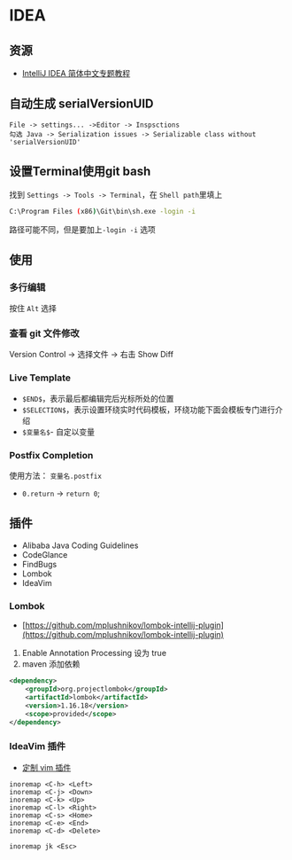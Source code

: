 # IDEA

<!-- toc -->

## 资源
* [IntelliJ IDEA 简体中文专题教程](https://github.com/judasn/IntelliJ-IDEA-Tutorial)

## 自动生成 serialVersionUID
```
File -> settings... ->Editor -> Inspsctions
勾选 Java -> Serialization issues -> Serializable class without 'serialVersionUID'
```

## 设置Terminal使用git bash
找到 `Settings -> Tools -> Terminal`，在 `Shell path`里填上
```bash
C:\Program Files (x86)\Git\bin\sh.exe -login -i
```
路径可能不同，但是要加上`-login -i` 选项

## 使用
### 多行编辑
按住 `Alt` 选择

### 查看 git 文件修改
Version Control -> 选择文件 -> 右击 Show Diff

### Live Template
* `$END$`，表示最后都编辑完后光标所处的位置
* `$SELECTION$`，表示设置环绕实时代码模板，环绕功能下面会模板专门进行介绍
* `$变量名$`- 自定以变量

### Postfix Completion
使用方法： `变量名.postfix`

* `0.return` -> `return 0`;

## 插件
* Alibaba Java Coding Guidelines
* CodeGlance
* FindBugs
* Lombok
* IdeaVim

### Lombok
* [https://github.com/mplushnikov/lombok-intellij-plugin](https://github.com/mplushnikov/lombok-intellij-plugin)

1. Enable Annotation Processing 设为 true
2. maven 添加依赖
```xml
<dependency>
    <groupId>org.projectlombok</groupId>
    <artifactId>lombok</artifactId>
    <version>1.16.18</version>
    <scope>provided</scope>
</dependency>
```

### IdeaVim 插件
* [定制 vim 插件](http://www.jianshu.com/p/ec6b4b4536aa)

```
inoremap <C-h> <Left>
inoremap <C-j> <Down>
inoremap <C-k> <Up>
inoremap <C-l> <Right>
inoremap <C-s> <Home>
inoremap <C-e> <End>
inoremap <C-d> <Delete>

inoremap jk <Esc>
```
